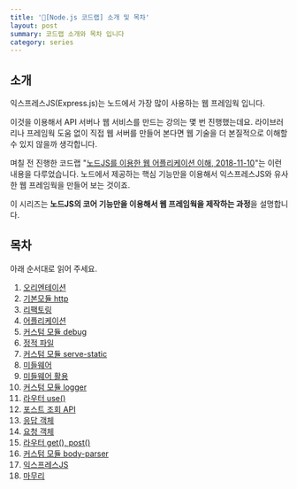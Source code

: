 ```yaml
---
title: '🌳[Node.js 코드랩] 소개 및 목차'
layout: post
summary: 코드랩 소개와 목차 입니다
category: series
---
```


## 소개 

익스프레스JS(Express.js)는 노드에서 가장 많이 사용하는 웹 프레임웍 입니다.

이것을 이용해서 API 서버나 웹 서비스를 만드는 강의는 몇 번 진행했는데요.
라이브러리나 프레임웍 도움 없이 직접 웹 서버를 만들어 본다면 웹 기술을 더 본질적으로 이해할 수 있지 않을까 생각합니다.

며칠 전 진행한 코드랩 "[노드JS를 이용한 웹 어플리케이션 이해, 2018-11-10](https://www.codelabs.kr/codelabs/detail?no=49)"는 이런 내용을 다루었습니다. 노드에서 제공하는 핵심 기능만을 이용해서 익스프레스JS와 유사한 웹 프레임웍을 만들어 보는 것이죠. 

이 시리즈는 **노드JS의 코어 기능만을 이용해서 웹 프레임웍을 제작하는 과정**을 설명합니다.

## 목차 

아래 순서대로 읽어 주세요.

1. [오리엔테이션](/series/2018/12/01/node-web-1_orientation.html)
1. [기본모듈 http](/series/2018/12/02/node-web-2_http.html)
1. [리팩토링](/series/2018/12/03/node-web-3_refactoring.html)
1. [어플리케이션](/series/2018/12/04/node-web-4_application.html)
1. [커스텀 모듈 debug](/series/2018/12/05/node-web-5_debug.html)
1. [정적 파일](/series/2018/12/06/node-web-6_static-files.html)
1. [커스텀 모듈 serve-static](/series/2018/12/07/node-web-7_serve-static.html)
1. [미들웨어](/series/2018/12/08/node-web-8_middleware.html) 
1. [미들웨어 활용](/series/2018/12/09/node-web-9_middleware2.html)
1. [커스텀 모듈 logger](/series/2018/12/10/node-web-10_logger.html)
1. [라우터 use()](/series/2018/12/11/node-web-11_router-use.html)
1. [포스트 조회 API](/series/2018/12/12/node-web-12_get-posts-api.html)
1. [응답 객체](/series/2018/12/13/node-web-13_res.html)
1. [요청 객체](/series/2018/12/14/node-web-14_req.html)
1. [라우터 get(), post()](/series/2018/12/15/node-web-15_get_post.html)
1. [커스텀 모듈 body-parser](/series/2018/12/16/node-web-16_body-parser.html)
1. [익스프레스JS](/series/2018/12/17/node-web-17_expressjs.html)
1. [마무리](/series/2018/12/17/node-web-18_summary.html)